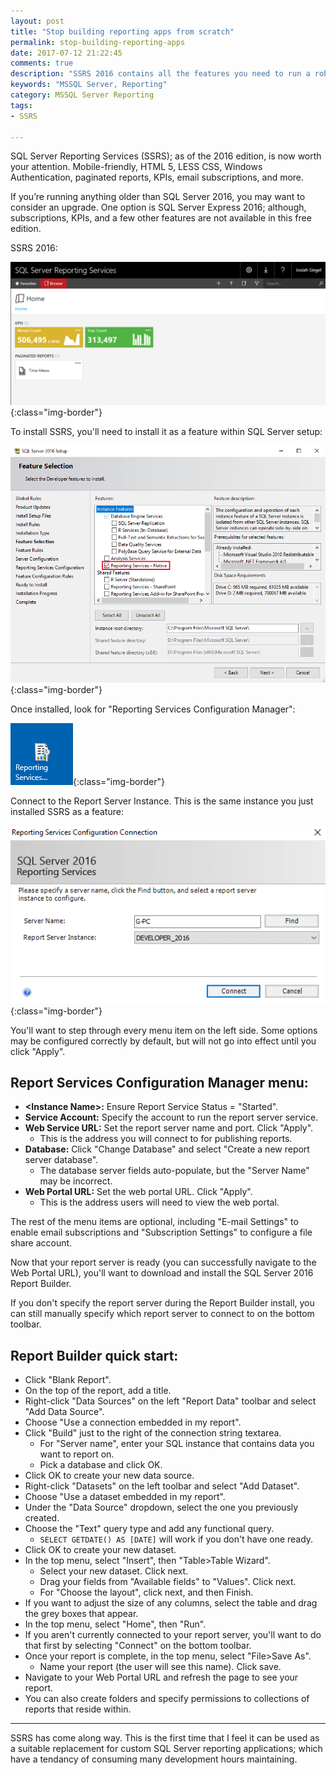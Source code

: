 ```yaml
---
layout: post
title: "Stop building reporting apps from scratch"
permalink: stop-building-reporting-apps
date: 2017-07-12 21:22:45
comments: true
description: "SSRS 2016 contains all the features you need to run a robust reporting application"
keywords: "MSSQL Server, Reporting"
category: MSSQL Server Reporting
tags:
- SSRS

---
```

SQL Server Reporting Services (SSRS); as of the 2016 edition, is now worth your attention. Mobile-friendly, HTML 5, LESS CSS, Windows Authentication, paginated reports, KPIs, email subscriptions, and more.

If you’re running anything older than SQL Server 2016, you may want to consider an upgrade. 
One option is SQL Server Express 2016; although, subscriptions, KPIs, and a few other features are not available in this free edition.

SSRS 2016:

![SSRS Web Portal](../images/stop_building_reporting_apps/web_portal.png){:class="img-border"}

To install SSRS, you&#39;ll need to install it as a feature within SQL Server setup:

![Install SSRS Feature](../images/stop_building_reporting_apps/install_ssrs_feature.png){:class="img-border"}

Once installed, look for &quot;Reporting Services Configuration Manager&quot;:

![SSRS Icon](../images/stop_building_reporting_apps/SSRS_config_icon.png){:class="img-border"}

Connect to the Report Server Instance. This is the same instance you just installed SSRS as a feature:

![Connect SSRS](../images/stop_building_reporting_apps/connect_ssrs_sql_instance.png){:class="img-border"}

You&#39;ll want to step through every menu item on the left side. Some options may be configured correctly by default, but will not go into effect until you click &quot;Apply&quot;.

## Report Services Configuration Manager menu:

- **&lt;Instance Name&gt;:** Ensure Report Service Status = &quot;Started&quot;.
- **Service Account:** Specify the  account to run the report server service.
- **Web Service URL:** Set the report server name and port. Click &quot;Apply&quot;.
  - This is the address you will connect to for publishing reports.
- **Database:** Click &quot;Change Database&quot; and select &quot;Create a new report server database&quot;.
  - The database server fields auto-populate, but the &quot;Server Name&quot; may be incorrect.
- **Web Portal URL:** Set the web portal URL. Click &quot;Apply&quot;.
  - This is the address users will need to view the web portal.

The rest of the menu items are optional, including &quot;E-mail Settings&quot; to enable email subscriptions and &quot;Subscription Settings&quot; to configure a file share account.

Now that your report server is ready (you can successfully navigate to the Web Portal URL), you&#39;ll want to download and install the SQL Server 2016 Report Builder.

If you don&#39;t specify the report server during the Report Builder install, you can still manually specify which report server to connect to on the bottom toolbar.

## Report Builder quick start:

- Click &quot;Blank Report&quot;.
- On the top of the report, add a title.
- Right-click &quot;Data Sources&quot; on the left "Report Data" toolbar and select &quot;Add Data Source&quot;.
- Choose &quot;Use a connection embedded in my report&quot;.
- Click &quot;Build&quot; just to the right of the connection string textarea.
  - For &quot;Server name&quot;, enter your SQL instance that contains data you want to report on.
  - Pick a database and click OK.
- Click OK to create your new data source.
- Right-click &quot;Datasets&quot; on the left toolbar and select &quot;Add Dataset&quot;.
- Choose &quot;Use a dataset embedded in my report&quot;.
- Under the &quot;Data Source&quot; dropdown, select the one you previously created.
- Choose the &quot;Text&quot; query type and add any functional query.
  - `SELECT GETDATE() AS [DATE]` will work if you don&#39;t have one ready.
- Click OK to create your new dataset.
- In the top menu, select &quot;Insert&quot;, then &quot;Table&gt;Table Wizard&quot;.
  - Select your new dataset. Click next.
  - Drag your fields from &quot;Available fields&quot; to &quot;Values&quot;. Click next.
  - For &quot;Choose the layout&quot;, click next, and then Finish.
- If you want to adjust the size of any columns, select the table and drag the grey boxes that appear.
- In the top menu, select &quot;Home&quot;, then &quot;Run&quot;.
- If you aren&#39;t currently connected to your report server, you&#39;ll want to do that first by selecting &quot;Connect&quot; on the bottom toolbar.
- Once your report is complete, in the top menu, select &quot;File&gt;Save As&quot;.
  - Name your report (the user will see this name). Click save.
- Navigate to your Web Portal URL and refresh the page to see your report.
- You can also create folders and specify permissions to collections of reports that reside within.

---

SSRS has come along way.
This is the first time that I feel it can be used as a suitable replacement for custom SQL Server reporting applications; which have a tendancy of consuming many development hours maintaining.

